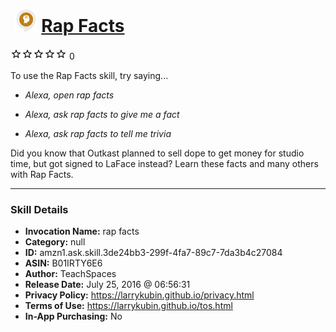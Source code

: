 # &nbsp;<img src="skill_icon" alt="Rap Facts icon" width="36"> [Rap Facts](http://alexa.amazon.com/#skills/amzn1.ask.skill.3de24bb3-299f-4fa7-89c7-7da3b4c27084)
![0 stars](../../images/ic_star_border_black_18dp_1x.png)![0 stars](../../images/ic_star_border_black_18dp_1x.png)![0 stars](../../images/ic_star_border_black_18dp_1x.png)![0 stars](../../images/ic_star_border_black_18dp_1x.png)![0 stars](../../images/ic_star_border_black_18dp_1x.png) 0

To use the Rap Facts skill, try saying...

* *Alexa, open rap facts*

* *Alexa, ask rap facts to give me a fact*

* *Alexa, ask rap facts to tell me trivia*

Did you know that Outkast planned to sell dope to get money for studio time, but got signed to LaFace instead? Learn these facts and many others with Rap Facts.

***

### Skill Details

* **Invocation Name:** rap facts
* **Category:** null
* **ID:** amzn1.ask.skill.3de24bb3-299f-4fa7-89c7-7da3b4c27084
* **ASIN:** B01IRTY6E6
* **Author:** TeachSpaces
* **Release Date:** July 25, 2016 @ 06:56:31
* **Privacy Policy:** https://larrykubin.github.io/privacy.html
* **Terms of Use:** https://larrykubin.github.io/tos.html
* **In-App Purchasing:** No
